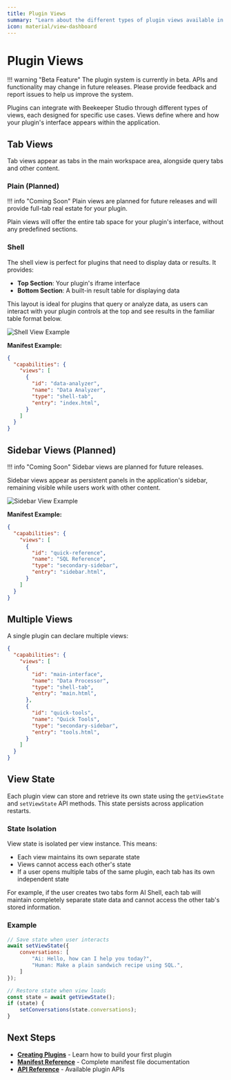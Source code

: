 ```yaml
---
title: Plugin Views
summary: "Learn about the different types of plugin views available in Beekeeper Studio and how to implement them."
icon: material/view-dashboard
---
```


# Plugin Views

!!! warning "Beta Feature"
    The plugin system is currently in beta. APIs and functionality may change in future releases. Please provide feedback and report issues to help us improve the system.

Plugins can integrate with Beekeeper Studio through different types of views, each designed for specific use cases. Views define where and how your plugin's interface appears within the application.

## Tab Views

Tab views appear as tabs in the main workspace area, alongside query tabs and other content.

### Plain (Planned)

!!! info "Coming Soon"
    Plain views are planned for future releases and will provide full-tab real estate for your plugin.

Plain views will offer the entire tab space for your plugin's interface, without any predefined sections.

### Shell

The shell view is perfect for plugins that need to display data or results. It provides:

- **Top Section**: Your plugin's iframe interface
- **Bottom Section**: A built-in result table for displaying data

This layout is ideal for plugins that query or analyze data, as users can interact with your plugin controls at the top and see results in the familiar table format below.

![Shell View Example](/assets/images/plugin-shell-view.png)

**Manifest Example:**

```json
{
  "capabilities": {
    "views": [
      {
        "id": "data-analyzer",
        "name": "Data Analyzer",
        "type": "shell-tab",
        "entry": "index.html",
      }
    ]
  }
}
```

## Sidebar Views (Planned)

!!! info "Coming Soon"
    Sidebar views are planned for future releases.

Sidebar views appear as persistent panels in the application's sidebar, remaining visible while users work with other content.

![Sidebar View Example](/assets/images/plugin-sidebar-view.png)

**Manifest Example:**

```json
{
  "capabilities": {
    "views": [
      {
        "id": "quick-reference",
        "name": "SQL Reference",
        "type": "secondary-sidebar",
        "entry": "sidebar.html",
      }
    ]
  }
}
```

## Multiple Views

A single plugin can declare multiple views:

```json
{
  "capabilities": {
    "views": [
      {
        "id": "main-interface",
        "name": "Data Processor",
        "type": "shell-tab",
        "entry": "main.html",
      },
      {
        "id": "quick-tools",
        "name": "Quick Tools",
        "type": "secondary-sidebar",
        "entry": "tools.html",
      }
    ]
  }
}
```

## View State

Each plugin view can store and retrieve its own state using the `getViewState` and `setViewState` API methods. This state persists across application restarts.

### State Isolation

View state is isolated per view instance. This means:

- Each view maintains its own separate state
- Views cannot access each other's state
- If a user opens multiple tabs of the same plugin, each tab has its own independent state

For example, if the user creates two tabs form AI Shell, each tab will maintain completely separate state data and cannot access the other tab's stored information.

### Example

```javascript
// Save state when user interacts
await setViewState({
    conversations: [
        "Ai: Hello, how can I help you today?",
        "Human: Make a plain sandwich recipe using SQL.",
    ]
});

// Restore state when view loads
const state = await getViewState();
if (state) {
    setConversations(state.conversations);
}
```

## Next Steps

- **[Creating Plugins](creating-plugins.md)** - Learn how to build your first plugin
- **[Manifest Reference](manifest.md)** - Complete manifest file documentation
- **[API Reference](api-reference.md)** - Available plugin APIs
